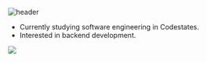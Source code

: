 ![header](https://capsule-render.vercel.app/api?type=waving&color=auto&height=150&fontAlign=75&section=header&text=Kyuhyun%20Kim&fontSize=50)

+ Currently studying software engineering in Codestates.
+ Interested in backend development.

<img src="https://img.shields.io/badge/-JavaScript-#F7DF1E?logo=javascript&logoColor=white"/>


